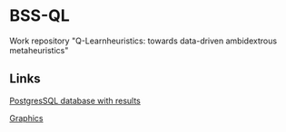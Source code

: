 # BSS-QL
Work repository "Q-Learnheuristics: towards data-driven ambidextrous metaheuristics"

## Links

[PostgresSQL database with results](https://drive.google.com/drive/folders/18wT7QR2sTjM_nvYwLpn9t8XUiuRxlN0w?usp=sharing)


[Graphics](https://drive.google.com/drive/folders/1-kS78-j46xKqI2g6m4lqyvDTyHhM-OLB?usp=sharing)

